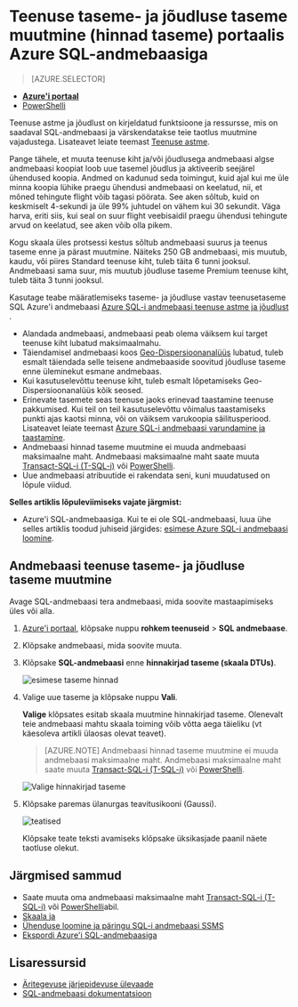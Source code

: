 <properties
    pageTitle="Azure'i SQL-andmebaasiga teenuse taseme- ja jõudluse taseme muutmine | Microsoft Azure'i"
    description="Muuta teenuse kiht ja jõudluse taseme Azure SQL-andmebaasi näitab, kuidas mastaapimiseks SQL-andmebaasi üles või alla. SQL Azure'i andmebaasi hinnakirjad taseme muutmine."
    services="sql-database"
    documentationCenter=""
    authors="stevestein"
    manager="jhubbard"
    editor=""/>

<tags
    ms.service="sql-database"
    ms.devlang="NA"
    ms.date="10/12/2016"
    ms.author="sstein"
    ms.workload="data-management"
    ms.topic="article"
    ms.tgt_pltfrm="NA"/>


# <a name="change-the-service-tier-and-performance-level-pricing-tier-of-a-sql-database-using-the-azure-portal"></a>Teenuse taseme- ja jõudluse taseme muutmine (hinnad taseme) portaalis Azure SQL-andmebaasiga


> [AZURE.SELECTOR]
- [**Azure'i portaal**](sql-database-scale-up.md)
- [PowerShelli](sql-database-scale-up-powershell.md)


Teenuse astme ja jõudlust on kirjeldatud funktsioone ja ressursse, mis on saadaval SQL-andmebaasi ja värskendatakse teie taotlus muutmine vajadustega. Lisateavet leiate teemast [Teenuse astme](sql-database-service-tiers.md).

Pange tähele, et muuta teenuse kiht ja/või jõudlusega andmebaasi algse andmebaasi koopiat loob uue tasemel jõudlus ja aktiveerib seejärel ühendused koopia. Andmed on kadunud seda toimingut, kuid ajal kui me üle minna koopia lühike praegu ühendusi andmebaasi on keelatud, nii, et mõned tehingute flight võib tagasi pöörata. See aken sõltub, kuid on keskmiselt 4-sekundi ja üle 99% juhtudel on vähem kui 30 sekundit. Väga harva, eriti siis, kui seal on suur flight veebisaidil praegu ühendusi tehingute arvud on keelatud, see aken võib olla pikem.  

Kogu skaala üles protsessi kestus sõltub andmebaasi suurus ja teenus taseme enne ja pärast muutmine. Näiteks 250 GB andmebaasi, mis muutub, kaudu, või piires Standard teenuse kiht, tuleb täita 6 tunni jooksul. Andmebaasi sama suur, mis muutub jõudluse taseme Premium teenuse kiht, tuleb täita 3 tunni jooksul.


Kasutage teabe määratlemiseks taseme- ja jõudluse vastav teenusetaseme SQL Azure'i andmebaasi [Azure SQL-i andmebaasi teenuse astme ja jõudlust](sql-database-service-tiers.md) .

- Alandada andmebaasi, andmebaasi peab olema väiksem kui target teenuse kiht lubatud maksimaalmahu. 
- Täiendamisel andmebaasi koos [Geo-Dispersioonanalüüs](sql-database-geo-replication-overview.md) lubatud, tuleb esmalt täiendada selle teisene andmebaaside soovitud jõudluse taseme enne üleminekut esmane andmebaas.
- Kui kasutuselevõttu teenuse kiht, tuleb esmalt lõpetamiseks Geo-Dispersioonanalüüs kõik seosed. 
- Erinevate tasemete seas teenuse jaoks erinevad taastamine teenuse pakkumised. Kui teil on teil kasutuselevõttu võimalus taastamiseks punkti ajas kaotsi minna, või on väiksem varukoopia säilitusperiood. Lisateavet leiate teemast [Azure SQL-i andmebaasi varundamine ja taastamine](sql-database-business-continuity.md).
- Andmebaasi hinnad taseme muutmine ei muuda andmebaasi maksimaalne maht. Andmebaasi maksimaalne maht saate muuta [Transact-SQL-i (T-SQL-i)](https://msdn.microsoft.com/library/mt574871.aspx) või [PowerShelli](https://msdn.microsoft.com/library/mt619433.aspx).
- Uue andmebaasi atribuutide ei rakendata seni, kuni muudatused on lõpule viidud.



**Selles artiklis lõpuleviimiseks vajate järgmist:**

- Azure'i SQL-andmebaasiga. Kui te ei ole SQL-andmebaasi, luua ühe selles artiklis toodud juhiseid järgides: [esimese Azure SQL-i andmebaasi loomine](sql-database-get-started.md).


## <a name="change-the-service-tier-and-performance-level-of-your-database"></a>Andmebaasi teenuse taseme- ja jõudluse taseme muutmine


Avage SQL-andmebaasi tera andmebaasi, mida soovite mastaapimiseks üles või alla.

1.  [Azure'i portaal](https://portal.azure.com), klõpsake nuppu **rohkem teenuseid** > **SQL andmebaase**.
2.  Klõpsake andmebaasi, mida soovite muuta.
3.  Klõpsake **SQL-andmebaasi** enne **hinnakirjad taseme (skaala DTUs)**.

    ![esimese taseme hinnad][1]

1.  Valige uue taseme ja klõpsake nuppu **Vali**.

    **Valige** klõpsates esitab skaala muutmine hinnakirjad taseme. Olenevalt teie andmebaasi mahtu skaala toiming võib võtta aega täieliku (vt käesoleva artikli ülaosas olevat teavet).

    > [AZURE.NOTE] Andmebaasi hinnad taseme muutmine ei muuda andmebaasi maksimaalne maht. Andmebaasi maksimaalne maht saate muuta [Transact-SQL-i (T-SQL-i)](https://msdn.microsoft.com/library/mt574871.aspx) või [PowerShelli](https://msdn.microsoft.com/library/mt619433.aspx).

    ![Valige hinnakirjad taseme][2]

3.  Klõpsake paremas ülanurgas teavitusikooni (Gaussi).

    ![teatised][3]

    Klõpsake teate teksti avamiseks klõpsake üksikasjade paanil näete taotluse olekut.




## <a name="next-steps"></a>Järgmised sammud

- Saate muuta oma andmebaasi maksimaalne maht [Transact-SQL-i (T-SQL-i)](https://msdn.microsoft.com/library/mt574871.aspx) või [PowerShelli](https://msdn.microsoft.com/library/mt619433.aspx)abil.
- [Skaala ja](sql-database-elastic-scale-get-started.md)
- [Ühenduse loomine ja päringu SQL-i andmebaasi SSMS](sql-database-connect-query-ssms.md)
- [Ekspordi Azure'i SQL-andmebaasiga](sql-database-export.md)

## <a name="additional-resources"></a>Lisaressursid

- [Äritegevuse järjepidevuse ülevaade](sql-database-business-continuity.md)
- [SQL-andmebaasi dokumentatsioon](https://azure.microsoft.com/documentation/services/sql-database/)


<!--Image references-->
[1]: ./media/sql-database-scale-up/new-tier.png
[2]: ./media/sql-database-scale-up/choose-tier.png
[3]: ./media/sql-database-scale-up/scale-notification.png
[4]: ./media/sql-database-scale-up/new-tier.png
